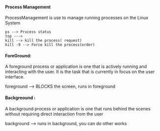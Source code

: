 #### Process Management

ProcessManagement is use to manage running processes on the Linux System

    ps --> Process status
    top --->
    kill --> kill the process( request)
    kill -9 --> Force kill the process(order)

#### ForeGround:

A foreground process or application is one that is actively running and interacting with the user. It is the task that is currently in focus on the user interface.

foreground --> BLOCKS the screen, runs in foreground

#### Backgreound :

A background process or application is one that runs behind the scenes without requiring direct interaction from the user

background --> runs in background, you can do other works
